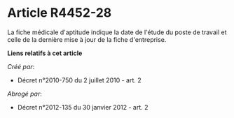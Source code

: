 # Article R4452-28

La fiche médicale d'aptitude indique la date de l'étude du poste de travail et celle de la dernière mise à jour de la fiche
d'entreprise.

**Liens relatifs à cet article**

_Créé par_:

  - Décret n°2010-750 du 2 juillet 2010 - art. 2

_Abrogé par_:

  - Décret n°2012-135 du 30 janvier 2012 - art. 2
